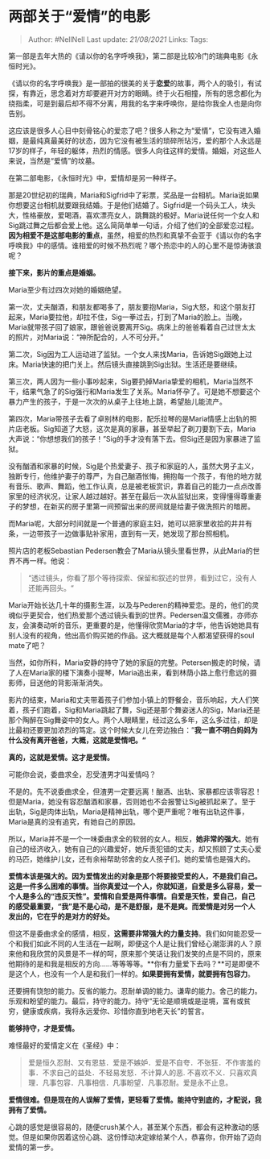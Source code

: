 # 两部关于“爱情”的电影

> Author: #NellNell 
Last update: *21/08/2021* 
Links:
Tags: 

第一部是去年大热的《请以你的名字呼唤我》，第二部是比较冷门的瑞典电影《永恒时光》。

  

《请以你的名字呼唤我》是一部拍的很美的关于**恋爱**的故事，两个人的吸引，有试探，有靠近，思念着对方却要避开对方的眼睛。终于火石相撞，所有的思念都化为绕指柔，可是到最后却不得不分离，用我的名字来呼唤你，是给你我全人也是向你告别。

  

这应该是很多人心目中刻骨铭心的爱恋了吧？很多人称之为“爱情”，它没有进入婚姻，是最纯真最美好的状态，因为它没有被生活的琐碎所玷污，爱的那个人永远是17岁的样子，年轻的躯体，热烈的情感。很多人向往这样的爱情。婚姻，对这些人来说，当然是“爱情”的坟墓。

  

在第二部电影，《永恒时光》中，爱情却是另一种样子。

  

那是20世纪初的瑞典，Maria和Sigfrid中了彩票，奖品是一台相机。Maria说如果你想要这台相机就要跟我结婚。于是他们结婚了。Sigfrid是一个码头工人，块头大，性格豪放，爱喝酒，喜欢漂亮女人，跳舞跳的极好。Maria说任何一个女人和Sig跳过舞之后都会爱上他。这么简简单单一句话，介绍了他们的全部爱恋过程。**因为相爱不是这部电影的重点**，虽然，相爱的热烈和真挚不会亚于《请以你的名字呼唤我》中的感情。谁相爱的时候不热烈呢？哪个热恋中的人的心里不是惊涛骇浪呢？

  

**接下来，影片的重点是婚姻。**

  

Maria至少有过四次对她的婚姻绝望。

  

第一次，丈夫酗酒，和朋友都喝多了，朋友要抱Maria，Sig大怒，和这个朋友打起来，Maria要拉他，却拉不住，Sig一拳过去，打到了Maria的脸上。当晚，Maria就带孩子回了娘家，跟爸爸说要离开Sig。病床上的爸爸看着自己过世太太的照片，对Maria说：“神所配合的，人不可分开。”

  

第二次，Sig因为工人运动进了监狱。一个女人来找Maria，告诉她Sig跟她上过床。Maria快速的把门关上。然后镜头直接跳到Sig出狱。生活还是要继续。

  

第三次，两人因为一些小事吵起来，Sig要扔掉Maria挚爱的相机，Maria当然不干，结果气急了的Sig强行和Maria发生了关系。Maria怀孕了。可是她不想要这个暴力产生的孩子，于是一次次的从桌子上往地上跳，希望胎儿能流产。

  

第四次，Maria带孩子去看了卓别林的电影，配乐拉琴的是Maria情感上出轨的照片店老板。Sig知道了大怒，这次是真的家暴，甚至举起了剃刀要割下去，Maria大声说：“你想想我们的孩子！”Sig的手才没有落下去。但Sig还是因为家暴进了监狱。

  

没有酗酒和家暴的时候，Sig是个热爱妻子、孩子和家庭的人，虽然大男子主义，独断专行，他维护妻子的尊严，为自己酗酒怅悔，拥抱每一个孩子，有他的地方就有音乐、歌声、舞蹈，他工作认真，总是被老板赏识，靠着自己的能力一点点改善家里的经济状况，让家人越过越好。甚至在最后一次从监狱出来，变得懂得尊重妻子的梦想，在新买的房子里第一间预留出来的房间就是给妻子做洗照片的暗房。

  

而Maria呢，大部分时间就是一个普通的家庭主妇，她可以把家里收拾的井井有条，一边带孩子一边做事贴补家用，直到有一天，她发现了那台照相机。

  

照片店的老板Sebastian Pedersen教会了Maria从镜头里看世界，从此Maria的世界不再一样。他说：

> “透过镜头，你看了那个等待探索、保留和叙述的世界，看到过它，没有人还能再回头。“

  

Maria开始长达几十年的摄影生涯，以及与Pederen的精神爱恋。是的，他们的灵魂似乎更契合，他们热爱那个透过镜头看到的世界。Pedersen温文儒雅，亦师亦友，会演奏动听的音乐，更重要的是，他懂得欣赏Maria的才华，他告诉她她具有别人没有的视角，他出高价购买她的作品。这大概就是每个人都渴望获得的soul mate了吧？

  

当然，如你所料，Maria安静的持守了她的家庭的完整。Petersen搬走的时候，请了人在Maria家的楼下演奏小提琴，Maria追出来，看到林荫小路上愈行愈远的摄影师，目送他的背影渐渐消失。

  

影片的结束，Maria和丈夫带着孩子们参加小镇上的野餐会，音乐响起，大人们笑着，孩子们跑着，Sig和Maria跳起了舞，Sig还是那个舞姿迷人的Sig，Maria还是那个陶醉在Sig舞姿中的女人。两个人眼睛里，经过这么多年，这么多过往，却是比最初还要更加浓烈的笃定。这个时候大女儿在旁边独白：”**我一直不明白妈妈为什么没有离开爸爸，大概，这就是爱情吧。“**

  

**真的，这就是爱情。这才是爱情。**

  

可能你会说，委曲求全，忍受渣男才叫爱情吗？

  

不是的。先不说委曲求全，但渣男一定要远离！酗酒、出轨、家暴都应该零容忍！但是Maria，她没有容忍酗酒和家暴，否则她也不会报警让Sig被抓起来了。至于出轨，Sig是肉体出轨，Maria是精神出轨，哪个更严重呢？唯有出轨这件事，Maria是真的没有追究，有她自己的原因。

  

所以，Maria并不是一个一味委曲求全的软弱的女人。相反，**她非常的强大**。她有自己的经济收入，她有自己的兴趣爱好，她斥责犯错的丈夫，却又照顾了丈夫心爱的马匹，她维护儿女，还有余裕帮助邻舍的女人孩子们。她的爱情也是强大的。

  

**爱情本该是强大的。因为爱情发出的对象是那个将要接受爱的人，不是我们自己。这是一件多么困难的事情。当你真爱过一个人，你就知道，自爱是多么容易，爱一个人是多么的“违反天性”。爱情和自爱是两件事情。自爱是天性，爱自己，自己的感受最重要，“我”是不是心动，是不是舒服，是不是爽。而爱情是对另一个人发出的，它在乎的是对方的好处。**

  

但这不是委曲求全的感情，相反，**这需要非常强大的力量支持**。我们如何能忍受一个和我们如此不同的人生活在一起啊，即便这个人是让我们曾经心潮澎湃的人？原来他和我欣赏的风景是不一样的呵，原来那个笑话让我们发笑的点是不同的，原来他期待的是和我是相反的方向……等等等等。**你有力量爱下去吗？**可是即便不是这个人，也没有一个人是和我们一样的。**如果要拥有爱情，就要拥有包容力**。

  

还要拥有饶恕的能力。反省的能力。忍耐单调的能力。谦卑的能力。舍己的能力。乐观和盼望的能力。最后，持守的能力。持守“无论是顺境或是逆境，富有或贫穷，健康或疾病，我将永远爱你、珍惜你直到地老天长”的誓言。

  

**能够持守，才是爱情。**

  

难怪最好的爱情定义在《圣经》中：

> 爱是恒久忍耐、又有恩慈．爱是不嫉妒．爱是不自夸．不张狂．不作害羞的事．不求自己的益处．不轻易发怒．不计算人的恶. 不喜欢不义．只喜欢真理．凡事包容．凡事相信．凡事盼望．凡事忍耐。爱是永不止息。

  

**爱情很难。但是现在的人误解了爱情，更轻看了爱情。能持守到底的，才配说，我拥有了爱情。**

  

心跳的感觉是很容易的，随便crush某个人，甚至某个东西，都会有这种激动的感觉。但是如果你因着这份心跳、这份悸动决定嫁给某个人，恭喜你，你开始了迈向爱情的第一步。